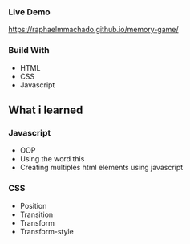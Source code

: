 ### Live Demo
https://raphaelmmachado.github.io/memory-game/

### Build With
- HTML
- CSS
- Javascript
## What i learned
  ### Javascript
- OOP
- Using the word this 
- Creating multiples html elements using javascript
### CSS
- Position
- Transition
- Transform
- Transform-style
